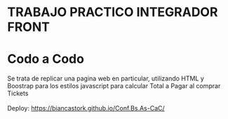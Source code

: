 # TRABAJO PRACTICO INTEGRADOR FRONT #
# Codo a Codo #

Se trata de replicar una pagina web en particular, utilizando HTML y Boostrap para los estilos
javascript para calcular Total a Pagar al comprar Tickets
</br>
</br>
Deploy: https://biancastork.github.io/Conf.Bs.As-CaC/
